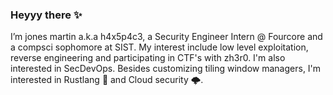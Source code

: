### Heyyy there ✨ 
<!--
**h4x5p4c3/h4x5p4c3** is a ✨ _special_ ✨ repository because its `README.md` (this file) appears on your GitHub profile.

Here are some ideas to get you started:

- 🔭 I’m currently working on ...
- 🌱 I’m currently learning ...
- 👯 I’m looking to collaborate on ...
- 🤔 I’m looking for help with ...
- 💬 Ask me about ...
- 📫 How to reach me: ...
- 😄 Pronouns: ...
- ⚡ Fun fact: ...
-->

I’m jones martin a.k.a h4x5p4c3, a Security Engineer Intern @ Fourcore and a compsci sophomore at SIST. 
My interest include low level exploitation, reverse engineering and participating in CTF's with zh3r0. I'm also interested in SecDevOps.
Besides customizing tiling window managers, I'm interested in Rustlang 🦀  and Cloud security 🌩.

